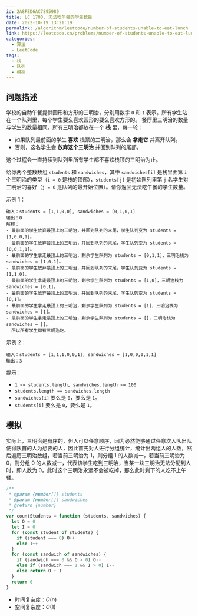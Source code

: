 ```yaml
---
id: 2A8FED6AC7895989
title: LC 1700. 无法吃午餐的学生数量
date: 2022-10-19 13:21:19
permalink: /algorithm/leetcode/number-of-students-unable-to-eat-lunch
link: https://leetcode.cn/problems/number-of-students-unable-to-eat-lunch
categories:
  - 算法
  - LeetCode
tags:
  - 栈
  - 队列
  - 模拟
---
```


<Level :type='1'/>

## 问题描述

学校的自助午餐提供圆形和方形的三明治，分别用数字 `0` 和 `1` 表示。所有学生站在一个队列里，每个学生要么喜欢圆形的要么喜欢方形的。
餐厅里三明治的数量与学生的数量相同。所有三明治都放在一个 **栈** 里，每一轮：

- 如果队列最前面的学生 **喜欢** 栈顶的三明治，那么会 **拿走它** 并离开队列。
- 否则，这名学生会 **放弃这个三明治** 并回到队列的尾部。

这个过程会一直持续到队列里所有学生都不喜欢栈顶的三明治为止。

给你两个整数数组 `students` 和 `sandwiches`，其中 `sandwiches[i]` 是栈里面第 `i` 个三明治的类型（`i = 0` 是栈的顶部），`students[j]` 是初始队列里第 `j` 名学生对三明治的喜好（`j = 0` 是队列的最开始位置）。请你返回无法吃午餐的学生数量。

示例 1：

```text
输入：students = [1,1,0,0], sandwiches = [0,1,0,1]
输出：0
解释：
- 最前面的学生放弃最顶上的三明治，并回到队列的末尾，学生队列变为 students = [1,0,0,1]。
- 最前面的学生放弃最顶上的三明治，并回到队列的末尾，学生队列变为 students = [0,0,1,1]。
- 最前面的学生拿走最顶上的三明治，剩余学生队列为 students = [0,1,1]，三明治栈为 sandwiches = [1,0,1]。
- 最前面的学生放弃最顶上的三明治，并回到队列的末尾，学生队列变为 students = [1,1,0]。
- 最前面的学生拿走最顶上的三明治，剩余学生队列为 students = [1,0]，三明治栈为 sandwiches = [0,1]。
- 最前面的学生放弃最顶上的三明治，并回到队列的末尾，学生队列变为 students = [0,1]。
- 最前面的学生拿走最顶上的三明治，剩余学生队列为 students = [1]，三明治栈为 sandwiches = [1]。
- 最前面的学生拿走最顶上的三明治，剩余学生队列为 students = []，三明治栈为 sandwiches = []。
  所以所有学生都有三明治吃。
```

示例 2：

```text
输入：students = [1,1,1,0,0,1], sandwiches = [1,0,0,0,1,1]
输出：3
```

提示：

- `1 <= students.length, sandwiches.length <= 100`
- `students.length == sandwiches.length`
- `sandwiches[i]` 要么是 `0`，要么是 `1`。
- `students[i]` 要么是 `0`，要么是 `1`。

## 模拟

实际上，三明治是有序的，但人可以任意顺序，因为必然能够通过任意次入队出队使得队首的人为想要的人，因此首先对人进行分组统计，统计出两组人的人数，然后遍历三明治数组，若当前三明治为 $1$，则分组 $1$ 的人数减一，若当前三明治为 $0$，则分组 $0$ 的人数减一，代表该学生吃到三明治，当某一块三明治无法分配到人时，即人数为 $0$，此时这个三明治永远不会被吃掉，那么此时剩下的人吃不上午餐。

```javascript
/**
 * @param {number[]} students
 * @param {number[]} sandwiches
 * @return {number}
 */
var countStudents = function (students, sandwiches) {
  let O = 0
  let I = 0
  for (const student of students) {
    if (student === 0) O++
    else I++
  }
  for (const sandwich of sandwiches) {
    if (sandwich === 0 && O > 0) O--
    else if (sandwich === 1 && I > 0) I--
    else return O + I
  }
  return 0
}
```

- 时间复杂度：$O(n)$
- 空间复杂度：$O(1)$
